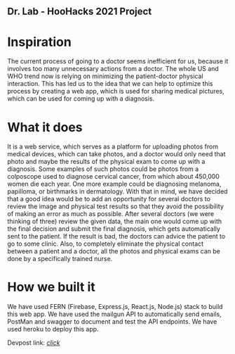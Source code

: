 ## Dr. Lab - HooHacks 2021 Project
# Inspiration
The current process of going to a doctor seems inefficient for us, because it involves too many unnecessary actions from a doctor. The whole US and WHO trend now is relying on minimizing the patient-doctor physical interaction. This has led us to the idea that we can help to optimize this process by creating a web app, which is used for sharing medical pictures, which can be used for coming up with a diagnosis.

# What it does
It is a web service, which serves as a platform for uploading photos from medical devices, which can take photos, and a doctor would only need that photo and maybe the results of the physical exam to come up with a diagnosis. Some examples of such photos could be photos from a colposcope used to diagnose cervical cancer, from which about 450,000 women die each year. One more example could be diagnosing melanoma, papilloma, or birthmarks in dermatology. With that in mind, we have decided that a good idea would be to add an opportunity for several doctors to review the image and physical test results so that they avoid the possibility of making an error as much as possible. After several doctors (we were thinking of three) review the given data, the main one would come up with the final decision and submit the final diagnosis, which gets automatically sent to the patient. If the result is bad, the doctors can advice the patient to go to some clinic. Also, to completely eliminate the physical contact between a patient and a doctor, all the photos and physical exams can be done by a specifically trained nurse.

# How we built it
We have used FERN (Firebase, Express.js, React.js, Node.js) stack to build this web app. We have used the mailgun API to automatically send emails, PostMan and swagger to document and test the API endpoints. We have used heroku to deploy this app.

Devpost link: [*click*](https://devpost.com/software/dr-lab)
